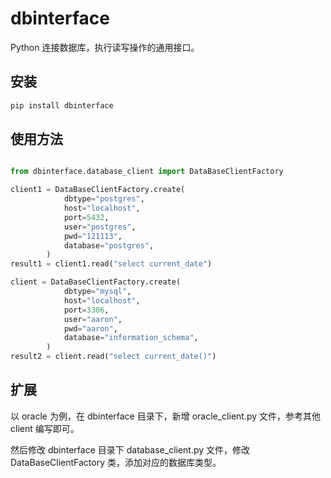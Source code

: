 # dbinterface

Python 连接数据库，执行读写操作的通用接口。

## 安装

```sh
pip install dbinterface
```

## 使用方法

```python

from dbinterface.database_client import DataBaseClientFactory

client1 = DataBaseClientFactory.create(
            dbtype="postgres",
            host="localhost",
            port=5432,
            user="postgres",
            pwd="121113",
            database="postgres",
        )
result1 = client1.read("select current_date")

client = DataBaseClientFactory.create(
            dbtype="mysql",
            host="localhost",
            port=3306,
            user="aaron",
            pwd="aaron",
            database="information_schema",
        )
result2 = client.read("select current_date()")

```

## 扩展

以 oracle 为例，在 dbinterface 目录下，新增 oracle_client.py 文件，参考其他 client 编写即可。

然后修改 dbinterface 目录下 database_client.py 文件，修改 DataBaseClientFactory 类，添加对应的数据库类型。

